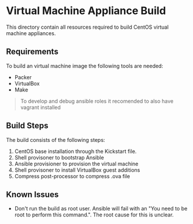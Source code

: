 Virtual Machine Appliance Build
===============================
This directory contain all resources required to build CentOS virtual machine appliances.

Requirements
------------
To build an virtual machine image the following tools are needed:
* Packer
* VirtualBox
* Make

> To develop and debug ansible roles it recomended to also have vagrant installed

Build Steps
-----------
The build consists of the following steps:
1. CentOS base installation through the Kickstart file.
2. Shell provisoner to bootstrap Ansible
3. Ansible provisioner to provision the virtual machine
4. Shell provisoner to install VirtualBox guest additions
5. Compress post-processor to compress .ova file

Known Issues
------------
* Don't run the build as root user. Ansible will fail with an "You need to be root to perform this
  command.". The root cause for this is unclear.
